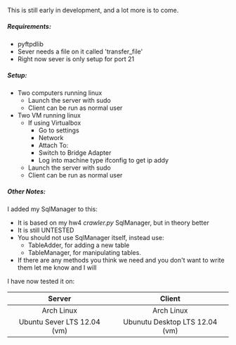 This is still early in development, and a lot more is to come.  

##### Requirements:
* pyftpdlib
* Sever needs a file on it called 'transfer_file'
* Right now sever is only setup for port 21
 
##### Setup:
* Two computers running linux
    * Launch the server with sudo 
    * Client can be run as normal user
* Two VM running linux  
    * If using Virtualbox
        * Go to settings
        * Network
        * Attach To: 
        * Switch to Bridge Adapter
        * Log into machine type ifconfig to get ip addy
    * Launch the server with sudo 
    * Client can be run as normal user

##### Other Notes:
I added my SqlManager to this:
* It is based on my hw4 *crawler.py* SqlManager, but in theory better
* It is still UNTESTED 
* You should not use SqlManager itself, instead use:
   * TableAdder, for adding a new table
   * TableManager, for manipulating tables.  
* If there are any methods you think we need and you don't want to write them let me know and I will


I have now tested it on:

| Server                        | Client                         |
| :---------------------------: | :----------------------------: |
| Arch Linux                    | Arch Linux                     |
| Ubuntu Sever LTS 12.04  (vm)  | Ubunutu Desktop LTS 12.04 (vm) |


